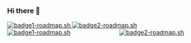 ### Hi there 👋


<link rel="stylesheet" type="text/css" href="styles.css">
<div class="image-container">
  <a href="https://roadmap.sh">
    <img src="https://api.roadmap.sh/v1-badge/tall/64ec200db128dce3cb81fc6c?variant=dark&roadmaps=sql%2Cpython%2Cai-data-scientist%2Cprompt-engineering" alt="badge1-roadmap.sh"/>
  </a>
  <a href="https://roadmap.sh">
    <img src="https://api.roadmap.sh/v1-badge/wide/64ec200db128dce3cb81fc6c?variant=dark&roadmaps=sql%2Cpython%2Cai-data-scientist%2Cprompt-engineering" alt="badge2-roadmap.sh"/>
  </a>
</div>


<div style="display: grid; grid-template-columns: 1fr 1fr; gap: 20px;">
  <a href="https://roadmap.sh"><img src="https://api.roadmap.sh/v1-badge/tall/64ec200db128dce3cb81fc6c?variant=dark&roadmaps=sql%2Cpython%2Cai-data-scientist%2Cprompt-engineering" alt="badge1-roadmap.sh"/></a>
  <a href="https://roadmap.sh"><img src="https://api.roadmap.sh/v1-badge/wide/64ec200db128dce3cb81fc6c?variant=dark&roadmaps=sql%2Cpython%2Cai-data-scientist%2Cprompt-engineering" alt="badge2-roadmap.sh"/></a>
</div>



<!--
**tys203831/tys203831** is a ✨ _special_ ✨ repository because its `README.md` (this file) appears on your GitHub profile.

Here are some ideas to get you started:

- 🔭 I’m currently working on ...
- 🌱 I’m currently learning ...
- 👯 I’m looking to collaborate on ...
- 🤔 I’m looking for help with ...
- 💬 Ask me about ...
- 📫 How to reach me: ...
- 😄 Pronouns: ...
- ⚡ Fun fact: ...
-->
